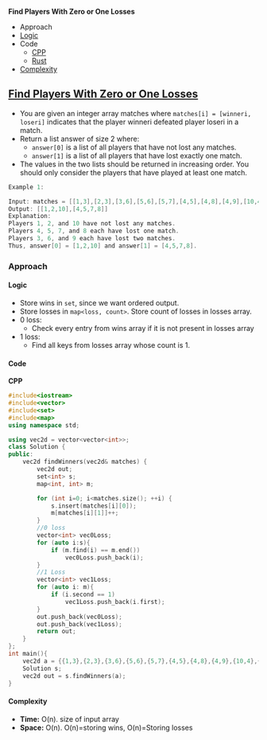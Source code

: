 **Find Players With Zero or One Losses**
- Approach
- [Logic](#l)
- Code
  - [CPP](#cpp)
  - [Rust](#rs)
- [Complexity](#co)

## [Find Players With Zero or One Losses](https://leetcode.com/contest/weekly-contest-287/problems/find-players-with-zero-or-one-losses/)
- You are given an integer array matches where `matches[i] = [winneri, loseri]` indicates that the player winneri defeated player loseri in a match.
- Return a list answer of size 2 where:
  - `answer[0]` is a list of all players that have not lost any matches.
  - `answer[1]` is a list of all players that have lost exactly one match.
- The values in the two lists should be returned in increasing order. You should only consider the players that have played at least one match.
```c
Example 1:

Input: matches = [[1,3],[2,3],[3,6],[5,6],[5,7],[4,5],[4,8],[4,9],[10,4],[10,9]]
Output: [[1,2,10],[4,5,7,8]]
Explanation:
Players 1, 2, and 10 have not lost any matches.
Players 4, 5, 7, and 8 each have lost one match.
Players 3, 6, and 9 each have lost two matches.
Thus, answer[0] = [1,2,10] and answer[1] = [4,5,7,8].
```

### Approach
<a name=l></a>
#### Logic
- Store wins in `set`, since we want ordered output.
- Store losses in `map<loss, count>`. Store count of losses in losses array.
- 0 loss:
  - Check every entry from wins array if it is not present in losses array
- 1 loss:
  - Find all keys from losses array whose count is 1.

#### Code
<a name=cpp></a>
**CPP**
```cpp
#include<iostream>
#include<vector>
#include<set>
#include<map>
using namespace std;

using vec2d = vector<vector<int>>;
class Solution {
public:
    vec2d findWinners(vec2d& matches) {
        vec2d out;
        set<int> s;
        map<int, int> m;

        for (int i=0; i<matches.size(); ++i) {
            s.insert(matches[i][0]);
            m[matches[i][1]]++;
        }
        //0 loss
        vector<int> vec0Loss;
        for (auto i:s){
            if (m.find(i) == m.end())
                vec0Loss.push_back(i);
        }
        //1 Loss
        vector<int> vec1Loss;
        for (auto i: m){
            if (i.second == 1)
                vec1Loss.push_back(i.first);
        }
        out.push_back(vec0Loss);
        out.push_back(vec1Loss);
        return out;
    }
};
int main(){
    vec2d a = {{1,3},{2,3},{3,6},{5,6},{5,7},{4,5},{4,8},{4,9},{10,4},{10,9}};
    Solution s;
    vec2d out = s.findWinners(a);
}
```

<a name=co></a>
#### Complexity
- **Time:** O(n). size of input array
- **Space:** O(n). O(n)=storing wins, O(n)=Storing losses
